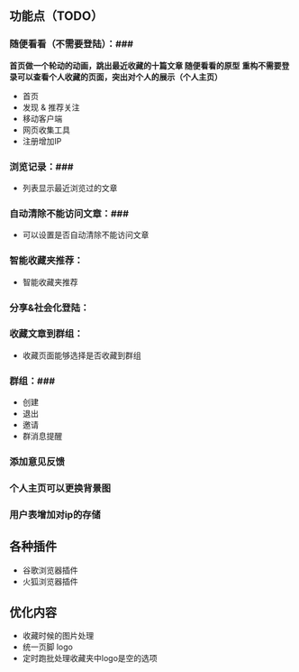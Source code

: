 ## 功能点（TODO） ##


### 随便看看（不需要登陆）：###

**首页做一个轮动的动画，跳出最近收藏的十篇文章  随便看看的原型**
**重构不需要登录可以查看个人收藏的页面，突出对个人的展示（个人主页）**

- 首页
- 发现 & 推荐关注
- 移动客户端
- 网页收集工具
- 注册增加IP

### 浏览记录：###

- 列表显示最近浏览过的文章

### 自动清除不能访问文章：###

- 可以设置是否自动清除不能访问文章

### 智能收藏夹推荐： ###

- 智能收藏夹推荐

### 分享&社会化登陆： ###

### 收藏文章到群组： ###

- 收藏页面能够选择是否收藏到群组

### 群组：###

- 创建
- 退出
- 邀请
- 群消息提醒


### 添加意见反馈 ###


### 个人主页可以更换背景图 ###

### 用户表增加对ip的存储 ###


## 各种插件 ##

- 谷歌浏览器插件
- 火狐浏览器插件


## 优化内容 ##
- 收藏时候的图片处理
- 统一页脚 logo
- 定时跑批处理收藏夹中logo是空的选项

